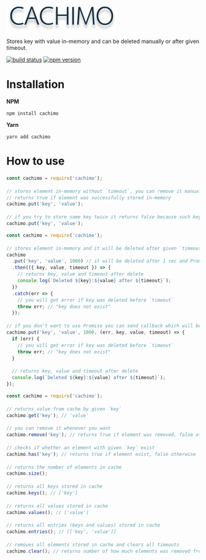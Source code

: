 ![cachimo](logo.png)

Stores key with value in-memory and can be deleted manually or after given timeout.

[![build status](https://img.shields.io/travis/svipben/cachimo.svg)](https://travis-ci.org/svipben/cachimo)
[![npm version](https://img.shields.io/npm/v/cachimo.svg)](https://www.npmjs.com/package/cachimo)

# Installation

**NPM**

```
npm install cachimo
```

**Yarn**

```
yarn add cachimo
```

# How to use

```js
const cachimo = require('cachimo');

// stores element in-memory without `timeout`, you can remove it manually whenever you want
// returns true if element was successfully stored in-memory
cachimo.put('key', 'value');

// if you try to store same key twice it returns false because such key already exist
cachimo.put('key', 'value');
```

```js
const cachimo = require('cachimo');

// stores element in-memory and it will be deleted after given `timeout` which returns Promise
cachimo
  .put('key', 'value', 1000) // it will be deleted after 1 sec and Promise will be resolved or rejected
  .then(({ key, value, timeout }) => {
    // returns key, value and timeout after delete
    console.log(`Deleted ${key}:${value} after ${timeout}`);
  })
  .catch(err => {
    // you will get error if key was deleted before `timeout`
    throw err; // "key does not exist"
  });

// if you don't want to use Promise you can send callback which will be executed after given `timeout`
cachimo.put('key', 'value', 1000, (err, key, value, timeout) => {
  if (err) {
    // you will get error if key was deleted before `timeout`
    throw err; // "key does not exist"
  }

  // returns key, value and timeout after delete
  console.log(`Deleted ${key}:${value} after ${timeout}`);
});
```

```js
const cachimo = require('cachimo');

// returns value from cache by given `key`
cachimo.get('key'); // 'value'

// you can remove it whenever you want
cachimo.remove('key'); // returns true if element was removed, false otherwise

// checks if whether an element with given `key` exist
cachimo.has('key'); // returns true if element exist, false otherwise

// returns the number of elements in cache
cachimo.size();

// returns all keys stored in cache
cachimo.keys(); // ['key']

// returns all values stored in cache
cachimo.values(); // ['value']

// returns all entries (keys and values) stored in cache
cachimo.entries(); // [['key', 'value']]

// removes all elements stored in cache and clears all timeouts
cachimo.clear(); // returns number of how much elements was removed from cache
```
